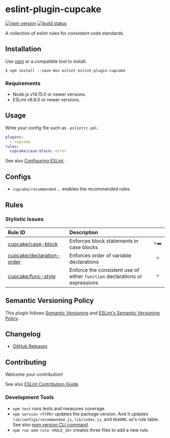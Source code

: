 # eslint-plugin-cupcake

[![npm version](https://img.shields.io/npm/v/eslint-plugin-cupcake.svg)](https://www.npmjs.com/package/eslint-plugin-cupcake)
[![build status](https://github.com/forivall/eslint-plugin-cupcake/actions/workflows/main.yml/badge.svg)](https://github.com/forivall/eslint-plugin-cupcake/actions/workflows/main.yml)
<!--
[![coverage status](https://coveralls.io/repos/github/forivall/eslint-plugin-cupcake/badge.svg)](https://coveralls.io/github/forivall/eslint-plugin-cupcake)
-->

A collection of eslint rules for consistent code standards.

## Installation

Use [npm](https://www.npmjs.com/) or a compatible tool to install.

```
$ npm install --save-dev eslint eslint-plugin-cupcake
```

### Requirements

- Node.js v14.15.0 or newer versions.
- ESLint v6.8.0 or newer versions.

## Usage

Write your config file such as `.eslintrc.yml`.

```yml
plugins:
  - cupcake
rules:
  cupcake/case-block: error
```

See also [Configuring ESLint](https://eslint.org/docs/user-guide/configuring).

## Configs

- `cupcake/recommended` ... enables the recommended rules.

## Rules

<!--RULE_TABLE_BEGIN-->
### Stylistic Issues

| Rule ID | Description |    |
|:--------|:------------|:--:|
| [cupcake/case-block](./docs/rules/case-block.md) | Enforces block statements in case blocks | ⭐️✒️ |
| [cupcake/declaration-order](./docs/rules/declaration-order.md) | Enforces order of variable declarations | ⭐️ |
| [cupcake/func-style](./docs/rules/func-style.md) | Enforce the consistent use of either `function` declarations or expressions | ⭐️ |

<!--RULE_TABLE_END-->

## Semantic Versioning Policy

This plugin follows [Semantic Versioning](http://semver.org/) and [ESLint's Semantic Versioning Policy](https://github.com/eslint/eslint#semantic-versioning-policy).

## Changelog

- [GitHub Releases](https://github.com/forivall/eslint-plugin-cupcake/releases)

## Contributing

Welcome your contribution!

See also [ESLint Contribution Guide](https://eslint.org/docs/developer-guide/contributing/).

### Development Tools

- `npm test` runs tests and measures coverage.
- `npm version <TYPE>` updates the package version. And it updates `lib/configs/recommended.js`, `lib/index.js`, and `README.md`'s rule table. See also [npm version CLI command](https://docs.npmjs.com/cli/version).
- `npm run add-rule <RULE_ID>` creates three files to add a new rule.
